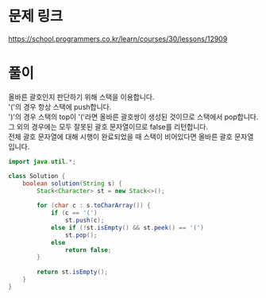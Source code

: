 # 문제 링크
https://school.programmers.co.kr/learn/courses/30/lessons/12909

# 풀이
올바른 괄호인지 판단하기 위해 스택을 이용합니다.    
'('의 경우 항상 스택에 push합니다.  
')'의 경우 스택의 top이 '('라면 올바른 괄호쌍이 생성된 것이므로 스택에서 pop합니다.  
그 외의 경우에는 모두 잘못된 괄호 문자열이므로 false를 리턴합니다.    
전체 괄호 문자열에 대해 시행이 완료되었을 때 스택이 비어있다면 올바른 괄호 문자열입니다.

```java
import java.util.*;

class Solution {
    boolean solution(String s) {
        Stack<Character> st = new Stack<>();
        
        for (char c : s.toCharArray()) {
            if (c == '(')
                st.push(c);
            else if (!st.isEmpty() && st.peek() == '(')
                st.pop();
            else
                return false;
        }
        
        return st.isEmpty();
    }
}
```